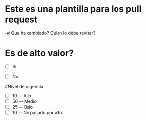 # Este es una plantilla para los pull request

-# Que ha cambiado?
        Quien lo debe revisar?

# Es de alto valor?
  -[ ] Si
  -[ ] No
  

#Nivel de urgencia
   -[ ] 10 -- Alto
   -[ ] 50 -- Medio 
   -[ ] 25 -- Bajo
   -[ ] 10 -- No pasarlo por alto
